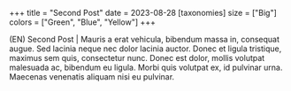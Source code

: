 +++
title = "Second Post"
date = 2023-08-28
[taxonomies]
size = ["Big"]
colors = ["Green", "Blue", "Yellow"]
+++

(EN) Second Post | Mauris a erat vehicula, bibendum massa in, consequat augue. Sed lacinia neque nec dolor lacinia auctor. Donec et ligula tristique, maximus sem quis, consectetur nunc. Donec est dolor, mollis volutpat malesuada ac, bibendum eu ligula. Morbi quis volutpat ex, id pulvinar urna. Maecenas venenatis aliquam nisi eu pulvinar.
